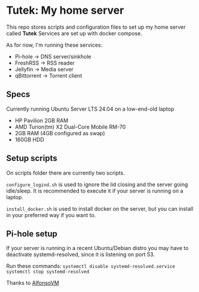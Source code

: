 # Tutek: My home server 
This repo stores scripts and configuration files to set up my home server called **Tutek**
Services are set up with docker compose.

As for now, I'm running these services:
- Pi-hole -> DNS server/sinkhole
- FreshRSS -> RSS reader
- Jellyfin -> Media server
- qBittorrent -> Torrent client

## Specs
Currently running Ubuntu Server LTS 24.04 on a low-end-old laptop
 
- HP Pavilion 2GB RAM
- AMD Turion(tm) X2 Dual-Core Mobile RM-70
- 2GB RAM (4GB configured as swap)
- 160GB HDD

## Setup scripts
On scripts folder there are currently two scripts.

`configure_logind.sh` is used to ignore the lid closing and the server going idle/sleep. It is recommended to execute it if your server is running on a laptop.

`install_docker.sh` is used to install docker on the server, but you can install in your preferred way if you want to.

## Pi-hole setup
If your server is running in a recent Ubuntu/Debian distro you may have to deactivate systemd-resolved, since it is listening on port 53.

Run these commands:
`systemctl disable systemd-resolved.service`
`systemctl stop systemd-resolved`

Thanks to [AlfonsoVM](https://discourse.pi-hole.net/t/docker-unable-to-bind-to-port-53/45082/8)